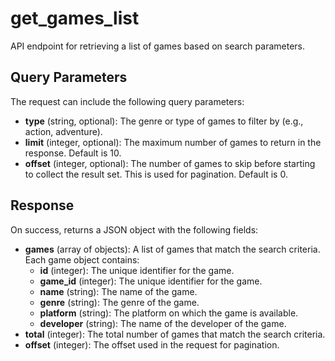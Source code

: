 # get_games_list

API endpoint for retrieving a list of games based on search parameters.

## Query Parameters

The request can include the following query parameters:

- **type** (string, optional): The genre or type of games to filter by (e.g., action, adventure).
- **limit** (integer, optional): The maximum number of games to return in the response. Default is 10.
- **offset** (integer, optional): The number of games to skip before starting to collect the result set. This is used for pagination. Default is 0.

## Response

On success, returns a JSON object with the following fields:

- **games** (array of objects): A list of games that match the search criteria. Each game object contains:
    - **id** (integer): The unique identifier for the game.
    - **game_id** (integer): The unique identifier for the game.
    - **name** (string): The name of the game.
    - **genre** (string): The genre of the game.
    - **platform** (string): The platform on which the game is available.
    - **developer** (string): The name of the developer of the game.
- **total** (integer): The total number of games that match the search criteria.
- **offset** (integer): The offset used in the request for pagination.
